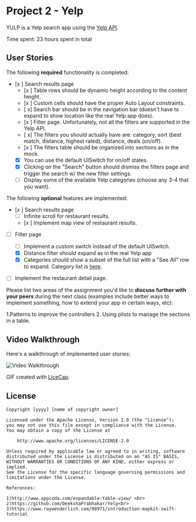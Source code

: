 # Project 2 - Yelp

YULP is a Yelp search app using the [Yelp API](http://www.yelp.com/developers/documentation/v2/search_api).

Time spent: 23 hours spent in total

## User Stories

The following **required** functionality is completed:

- [x ] Search results page
   - [x ] Table rows should be dynamic height according to the content height.
   - [x ] Custom cells should have the proper Auto Layout constraints.
   - [ x] Search bar should be in the navigation bar (doesn't have to expand to show location like the real Yelp app does).
    - [x ] Filter page. Unfortunately, not all the filters are supported in the Yelp API.
   - [ x] The filters you should actually have are: category, sort (best match, distance, highest rated), distance, deals (on/off).
   - [x ] The filters table should be organized into sections as in the mock.
   - [x] You can use the default UISwitch for on/off states.
   - [x] Clicking on the "Search" button should dismiss the filters page and trigger the search w/ the new filter settings.
   - [ ] Display some of the available Yelp categories (choose any 3-4 that you want).

The following **optional** features are implemented:

- [x ] Search results page
   - [ ] Infinite scroll for restaurant results.
   - [x ] Implement map view of restaurant results.
- [ ] Filter page
   - [ ] Implement a custom switch instead of the default UISwitch.
   - [x] Distance filter should expand as in the real Yelp app
   - [x] Categories should show a subset of the full list with a "See All" row to expand. Category list is [here](http://www.yelp.com/developers/documentation/category_list).
- [ ] Implement the restaurant detail page.



Please list two areas of the assignment you'd like to **discuss further with your peers** during the next class (examples include better ways to implement something, how to extend your app in certain ways, etc):

1.Patterns to improve the controllers
2. Using plists to manage the sections in a table.

## Video Walkthrough

Here's a walkthrough of implemented user stories:

<img src='http://i.imgur.com/link/to/your/gif/file.gif' title='Video Walkthrough' width='' alt='Video Walkthrough' />

GIF created with [LiceCap](http://www.cockos.com/licecap/).

## License

    Copyright [yyyy] [name of copyright owner]

    Licensed under the Apache License, Version 2.0 (the "License");
    you may not use this file except in compliance with the License.
    You may obtain a copy of the License at

        http://www.apache.org/licenses/LICENSE-2.0

    Unless required by applicable law or agreed to in writing, software
    distributed under the License is distributed on an "AS IS" BASIS,
    WITHOUT WARRANTIES OR CONDITIONS OF ANY KIND, either express or implied.
    See the License for the specific language governing permissions and
    limitations under the License.
    
    References:
    
    1)http://www.appcoda.com/expandable-table-view/ <br>
    2)https://github.com/DeekshaPrabhakar/Yelp<br>
    3)https://www.raywenderlich.com/90971/introduction-mapkit-swift-tutorial
    
